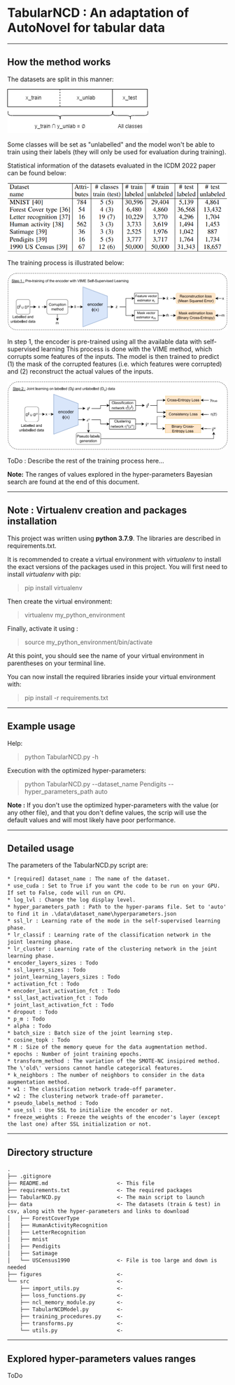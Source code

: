 # TabularNCD : An adaptation of AutoNovel for tabular data

-----
## How the method works

The datasets are split in this manner:

![alt text](./figures/illustration_novel_tabular_ncd.png)

Some classes will be set as "unlabelled" and the model won't be able to train using their labels (they will only be used for evaluation during training).

Statistical information of the datasets evaluated in the ICDM 2022 paper can be found below:

![alt text](./figures/infos_datasets.png)

The training process is illustrated below:

![alt text](./figures/ncl_model.png)

In step 1, the encoder is pre-trained using all the available data with self-supervised learning
This process is done with the VIME method, which corrupts some features of the inputs.
The model is then trained to predict (1) the mask of the corrupted features (i.e. which features were corrupted) and (2) reconstruct the actual values of the inputs.

![alt text](./figures/ncl_model_2.png)

ToDo : Describe the rest of the training process here...

**Note:** The ranges of values explored in the hyper-parameters Bayesian search are found at the end of this document.

-----
## Note : Virtualenv creation and packages installation
This project was written using **python 3.7.9**. The libraries are described in requirements.txt.

It is recommended to create a virtual environment with *virtualenv* to install the exact versions of the packages used in this project.
You will first need to install *virtualenv* with pip:
> pip install virtualenv

Then create the virtual environment:
> virtualenv my_python_environment

Finally, activate it using :
> source my_python_environment/bin/activate

At this point, you should see the name of your virtual environment in parentheses on your terminal line.

You can now install the required libraries inside your virtual environment with:
> pip install -r requirements.txt

-----
## Example usage
Help:
> python TabularNCD.py -h

Execution with the optimized hyper-parameters:
> python TabularNCD.py --dataset_name Pendigits --hyper_parameters_path auto

**Note :**
If you don't use the optimized hyper-parameters with the value (or any other file), 
and that you don't define values, 
the scrip will use the default values and will most likely have poor performance.

-----
## Detailed usage

The parameters of the TabularNCD.py script are:

    * [required] dataset_name : The name of the dataset.
    * use_cuda : Set to True if you want the code to be run on your GPU. If set to False, code will run on CPU.
    * log_lvl : Change the log display level.
    * hyper_parameters_path : Path to the hyper-params file. Set to 'auto' to find it in .\data\dataset_name\hyperparameters.json
    * ssl_lr : Learning rate of the mode in the self-supervised learning phase.
    * lr_classif : Learning rate of the classification network in the joint learning phase.
    * lr_cluster : Learning rate of the clustering network in the joint learning phase.
    * encoder_layers_sizes : Todo
    * ssl_layers_sizes : Todo
    * joint_learning_layers_sizes : Todo
    * activation_fct : Todo
    * encoder_last_activation_fct : Todo
    * ssl_last_activation_fct : Todo
    * joint_last_activation_fct : Todo
    * dropout : Todo
    * p_m : Todo
    * alpha : Todo
    * batch_size : Batch size of the joint learning step.
    * cosine_topk : Todo
    * M : Size of the memory queue for the data augmentation method.
    * epochs : Number of joint training epochs.
    * transform_method : The variation of the SMOTE-NC insipired method. The \'old\' versions cannot handle categorical features.
    * k_neighbors : The number of neighbors to consider in the data augmentation method.
    * w1 : The classification network trade-off parameter.
    * w2 : The clustering network trade-off parameter.
    * pseudo_labels_method : Todo
    * use_ssl : Use SSL to initialize the encoder or not.
    * freeze_weights : Freeze the weights of the encoder's layer (except the last one) after SSL initialization or not.


-----
## Directory structure
    .
    ├── .gitignore
    ├── README.md                      <- This file
    ├── requirements.txt               <- The required packages
    ├── TabularNCD.py                  <- The main script to launch
    ├── data                           <- The datasets (train & test) in csv, along with the hyper-parameters and links to download
    │   ├── ForestCoverType
    │   ├── HumanActivityRecognition
    │   ├── LetterRecognition
    │   ├── mnist
    │   ├── Pendigits
    │   ├── Satimage
    │   └── USCensus1990               <- File is too large and down is needed
    ├── figures                        <- 
    └── src                            <- 
        ├── import_utils.py            <- 
        ├── loss_functions.py          <- 
        ├── ncl_memory_module.py       <- 
        ├── TabularNCDModel.py         <- 
        ├── training_procedures.py     <- 
        ├── transforms.py              <- 
        └── utils.py                   <- 

-----
## Explored hyper-parameters values ranges

ToDo
